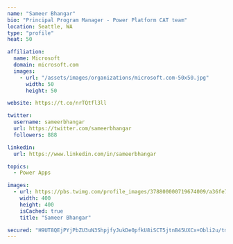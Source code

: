```yaml
---
name: "Sameer Bhangar"
bio: "Principal Program Manager - Power Platform CAT team"
location: Seattle, WA
type: "profile"
heat: 50

affiliation:
  name: Microsoft
  domain: microsoft.com
  images:
    - url: "/assets/images/organizations/microsoft.com-50x50.jpg"
      width: 50
      height: 50

website: https://t.co/nrTQtfl3ll

twitter:
  username: sameerbhangar
  url: https://twitter.com/sameerbhangar
  followers: 888

linkedin:
  url: https://www.linkedin.com/in/sameerbhangar

topics:
  - Power Apps

images:
  - url: https://pbs.twimg.com/profile_images/378800000719674009/a36fe7ddfab1778b76e5793772e43798_400x400.jpeg
    width: 400
    height: 400
    isCached: true
    title: "Sameer Bhangar"

secured: "H9UT8QEjPYjPbZU3uN3ShpjfyJukDe0pfkU8iSCT5jtnB45UXCx+Obli2u/tmLtypO4d6S/yJf5mouiAK+TMXpFT7ZIhDCKpqajdt2Ks3n3R6ZuLlv1qOAmKiCQbBAeHyQvjFH9HgyXXNk2DHWqxzRLlZHkeo6wDtSYkQQQq8z4Z5fy/WlkVj6rEo/4h8Med1JtT1F6CDmfVj6xCjItCgPT5BD2tIdI6O0mWVQziADYqzdPjiEHzj9O3ad2P4SsNKzy6vYlEXEoHVJJTVhQmjrJ8NrVOC5bZnMvkqNY6gi7bRRCQcMrWaZYBZ2DHf1ShXuSTCjCwvBlPIALUoDjH9pIAjAqxgIiAhw5oa8Ct8DmkjB2TMlTsJKU/KLDqJcXmhaZmNZ+aisBvpoqW+lfxjA==;2ZWSA4/OHpikkRxS0aN/pg=="
---
```


